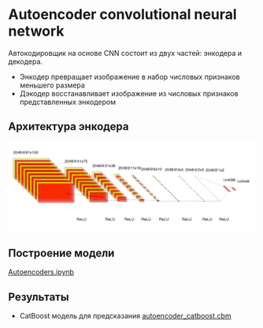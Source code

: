 # Autoencoder convolutional neural network

Автокодировщик на основе CNN состоит из двух частей: энкодера и декодера.
* Энкодер превращает изображение в набор числовых признаков меньшего размера
* Дэкодер восстанавливает изображение из числовых признаков представленных энкодером

## Архитектура энкодера

![encoder_architecture!](img/encoder_architecture.png)

## Построение модели

[Autoencoders.ipynb](Autoencoders.ipynb)

## Результаты

* CatBoost модель для предсказания [autoencoder_catboost.cbm](https://storage.yandexcloud.net/tnn-hse-medtech/models/autoencoder_catboost.cbm)
